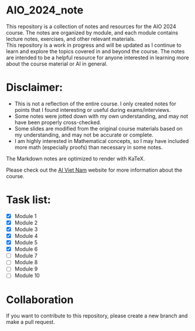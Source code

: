 # AIO_2024_note
This repository is a collection of notes and resources for the AIO 2024 course. The notes are organized by module, and each module contains lecture notes, exercises, and other relevant materials.  
This repository is a work in progress and will be updated as I continue to learn and explore the topics covered in and beyond the course. The notes are intended to be a helpful resource for anyone interested in learning more about the course material or AI in general.

# Disclaimer:
- This is not a reflection of the entire course. I only created notes for points that I found interesting or useful during exams/interviews.
- Some notes were jotted down with my own understanding, and may not have been properly cross-checked. 
- Some slides are modified from the original course materials based on my understanding, and may not be accurate or complete.
- I am highly interested in Mathematical concepts, so I may have included more math (especially proofs) than necessary in some notes.

The Markdown notes are optimized to render with KaTeX. 

Please check out the [AI Viet Nam](https://www.facebook.com/aivietnam.edu.vn) website for more information about the course.

# Task list:
- [x] Module 1
- [x] Module 2
- [x] Module 3
- [x] Module 4
- [x] Module 5
- [x] Module 6
- [ ] Module 7
- [ ] Module 8
- [ ] Module 9
- [ ] Module 10

# Collaboration
If you want to contribute to this repository, please create a new branch and make a pull request.
